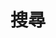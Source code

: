 ---
title: "搜尋"
slug: "search"
layout: "search"
outputs:
    - html
    - json
menu:
    main:
        name: 搜尋
        weight: -60
        params: 
            icon: search
---